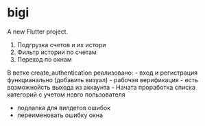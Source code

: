 # bigi

A new Flutter project.

1. Подгрузка счетов и их истори
2. Фильтр истории по счетам
3. Переход по окнам

В ветке create_authentication реализовано:
    -  вход и регистрация функцианально (добавить визуал)
    -  рабочая верификация
    -  есть возможнойсть выхода из аккаунта
    -  Начата проработка списка категорий с учетом новго пользователя

- подпапка для вилдетов ошибок
- переименовать ошибку окна